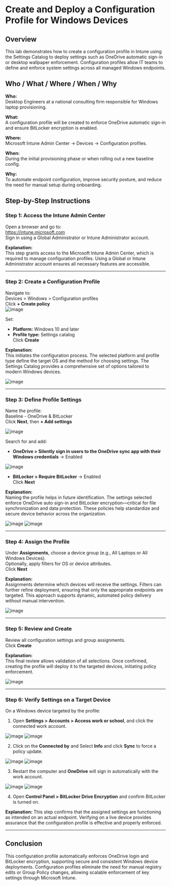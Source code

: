 
# Create and Deploy a Configuration Profile for Windows Devices

## Overview
This lab demonstrates how to create a configuration profile in Intune using the Settings Catalog to deploy settings such as OneDrive automatic sign-in or desktop wallpaper enforcement. Configuration profiles allow IT teams to define and enforce system settings across all managed Windows endpoints.

## Who / What / Where / When / Why

**Who:**  
Desktop Engineers at a national consulting firm responsible for Windows laptop provisioning.

**What:**  
A configuration profile will be created to enforce OneDrive automatic sign-in and ensure BitLocker encryption is enabled.

**Where:**  
Microsoft Intune Admin Center → Devices → Configuration profiles.

**When:**  
During the initial provisioning phase or when rolling out a new baseline config.

**Why:**  
To automate endpoint configuration, improve security posture, and reduce the need for manual setup during onboarding.

## Step-by-Step Instructions

### Step 1: Access the Intune Admin Center
Open a browser and go to:  
https://intune.microsoft.com  
Sign in using a Global Administrator or Intune Administrator account.

**Explanation:**  
This step grants access to the Microsoft Intune Admin Center, which is required to manage configuration profiles. Using a Global or Intune Administrator account ensures all necessary features are accessible.

---

### Step 2: Create a Configuration Profile
Navigate to:  
Devices > Windows > Configuration profiles  
Click **+ Create policy**  
![image](https://github.com/user-attachments/assets/117e2359-68e9-4c7e-995f-584b1aba00c1)

Set:  
- **Platform:** Windows 10 and later  
- **Profile type:** Settings catalog  
Click **Create**

**Explanation:**  
This initiates the configuration process. The selected platform and profile type define the target OS and the method for choosing settings. The Settings Catalog provides a comprehensive set of options tailored to modern Windows devices.

![image](https://github.com/user-attachments/assets/cf4ab85e-a3ae-4433-b79a-bffb0239f8c6)

---

### Step 3: Define Profile Settings
Name the profile:  
Baseline - OneDrive & BitLocker  
Click **Next**, then **+ Add settings**  

![image](https://github.com/user-attachments/assets/3f084296-17d8-47a9-90ee-bbae2b8b099e)


Search for and add:
- **OneDrive > Silently sign in users to the OneDrive sync app with their Windows credentials** → Enabled  

![image](https://github.com/user-attachments/assets/d1875b88-0004-46ca-a84e-04083d01e697)

- **BitLocker > Require BitLocker** → Enabled  
Click **Next**

**Explanation:**  
Naming the profile helps in future identification. The settings selected enforce OneDrive auto sign-in and BitLocker encryption—critical for file synchronization and data protection. These policies help standardize and secure device behavior across the organization.

![image](https://github.com/user-attachments/assets/4e7b0527-235b-4878-8269-4c1d24fbce51)
![image](https://github.com/user-attachments/assets/c3aa3bb4-3a4e-42e5-a618-f88a101a5653)

---

### Step 4: Assign the Profile
Under **Assignments**, choose a device group (e.g., All Laptops or All Windows Devices).  
Optionally, apply filters for OS or device attributes.  
Click **Next**

**Explanation:**  
Assignments determine which devices will receive the settings. Filters can further refine deployment, ensuring that only the appropriate endpoints are targeted. This approach supports dynamic, automated policy delivery without manual intervention.

![image](https://github.com/user-attachments/assets/92a5b86a-ad79-4c5d-94dc-9798759304c8)

---

### Step 5: Review and Create
Review all configuration settings and group assignments.  
Click **Create**

**Explanation:**  
This final review allows validation of all selections. Once confirmed, creating the profile will deploy it to the targeted devices, initiating policy enforcement.

![image](https://github.com/user-attachments/assets/8425822b-b435-4717-8711-0eebfecb97ec)

---

### Step 6: Verify Settings on a Target Device
On a Windows device targeted by the profile:
1. Open **Settings > Accounts > Access work or school**, and click the connected work account.

![image](https://github.com/user-attachments/assets/accb352b-ac7c-4fa3-bbc3-18353a0e168c)
![image](https://github.com/user-attachments/assets/970389e0-6a0c-4200-9a5d-a781a27fcd0d)

2. Click on the **Connected by** and Select **Info** and click **Sync** to force a policy update.

![image](https://github.com/user-attachments/assets/8b6b461f-3bd0-49f0-9a19-7dc116abb5f1)
![image](https://github.com/user-attachments/assets/59feff6b-4bf7-497f-90cb-d55c8084c14a)

3. Restart the computer and **OneDrive** will sign in automatically with the work account.

![image](https://github.com/user-attachments/assets/971c1d89-3d4a-4a4d-b008-a101155b05b9)
![image](https://github.com/user-attachments/assets/b6c8d231-3baa-4609-b387-93e946ba85b7)

4. Open **Control Panel > BitLocker Drive Encryption** and confirm BitLocker is turned on.

**Explanation:**
This step confirms that the assigned settings are functioning as intended on an actual endpoint. Verifying on a live device provides assurance that the configuration profile is effective and properly enforced.

---

## Conclusion
This configuration profile automatically enforces OneDrive login and BitLocker encryption, supporting secure and consistent Windows device deployments. Configuration profiles eliminate the need for manual registry edits or Group Policy changes, allowing scalable enforcement of key settings through Microsoft Intune.
